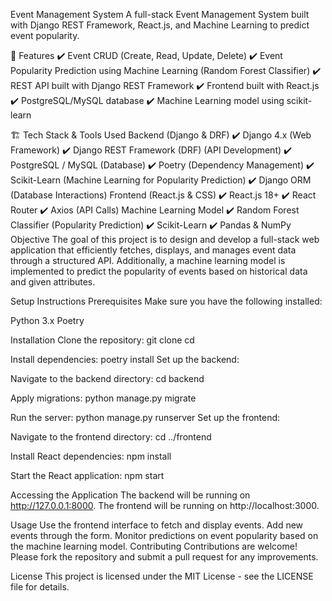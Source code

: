 Event Management System
A full-stack Event Management System built with Django REST Framework, React.js, and Machine Learning to predict event popularity.

📌 Features
✔️ Event CRUD (Create, Read, Update, Delete)
✔️ Event Popularity Prediction using Machine Learning (Random Forest Classifier)
✔️ REST API built with Django REST Framework
✔️ Frontend built with React.js
✔️ PostgreSQL/MySQL database
✔️ Machine Learning model using scikit-learn

🏗️ Tech Stack & Tools Used
Backend (Django & DRF)
✔️ Django 4.x (Web Framework)
✔️ Django REST Framework (DRF) (API Development)
✔️ PostgreSQL / MySQL (Database)
✔️ Poetry (Dependency Management)
✔️ Scikit-Learn (Machine Learning for Popularity Prediction)
✔️ Django ORM (Database Interactions)
Frontend (React.js & CSS)
✔️ React.js 18+
✔️ React Router
✔️ Axios (API Calls)
Machine Learning Model
✔️ Random Forest Classifier (Popularity Prediction)
✔️ Scikit-Learn
✔️ Pandas & NumPy
Objective
The goal of this project is to design and develop a full-stack web application that efficiently fetches, displays, and manages event data through a structured API. Additionally, a machine learning model is implemented to predict the popularity of events based on historical data and given attributes.

Setup Instructions
Prerequisites
Make sure you have the following installed:

Python 3.x
Poetry

Installation
Clone the repository:
git clone <repository-url>
cd <repository-directory>

Install dependencies:
poetry install
Set up the backend:

Navigate to the backend directory:
cd backend

Apply migrations:
python manage.py migrate

Run the server:
python manage.py runserver
Set up the frontend:

Navigate to the frontend directory:
cd ../frontend

Install React dependencies:
npm install

Start the React application:
npm start

Accessing the Application
The backend will be running on http://127.0.0.1:8000.
The frontend will be running on http://localhost:3000.

Usage
Use the frontend interface to fetch and display events.
Add new events through the form.
Monitor predictions on event popularity based on the machine learning model.
Contributing
Contributions are welcome! Please fork the repository and submit a pull request for any improvements.

License
This project is licensed under the MIT License - see the LICENSE file for details.
